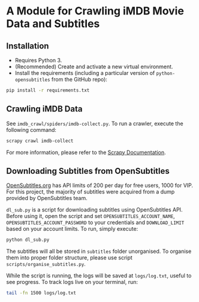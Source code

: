 # A Module for Crawling iMDB Movie Data and Subtitles

## Installation
* Requires Python 3. 
* (Recommended) Create and activate a new virtual environment.
* Install the requirements (including a particular version of `python-opensubtitles` from the GitHub repo):
```bash
pip install -r requirements.txt
```

## Crawling iMDB Data
See `imdb_crawl/spiders/imdb-collect.py`. To run a crawler, execute the following command:
```bash
scrapy crawl imdb-collect
```
For more information, please refer to the [Scrapy Documentation](https://docs.scrapy.org/en/latest/).

## Downloading Subtitles from OpenSubtitles
[OpenSubtitles.org](https://www.opensubtitles.org/en/search) has API limits of 200 per day for free users, 1000 for VIP. For this project, the majority of subtitles were acquired from a dump provided by OpenSubtitles team.

`dl_sub.py` is a script for downloading subtitles using OpenSubtitles API. Before using it, open the script and set `OPENSUBTITLES_ACCOUNT_NAME`, `OPENSUBTITLES_ACCOUNT_PASSWORD` to your credentials and `DOWNLOAD_LIMIT` based on your account limits. To run, simply execute:
```bash
python dl_sub.py
``` 

The subtitles will all be stored in `subtitles` folder unorganised. To organise them into proper folder structure, please use script `scripts/organise_subtitles.py`.

While the script is running, the logs will be saved at `logs/log.txt`, useful to see progress. To track logs live on your terminal, run:
```bash
tail -fn 1500 logs/log.txt
```